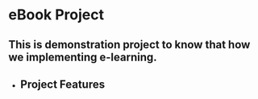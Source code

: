 # eBook Project

## This is demonstration project to know that how we implementing e-learning.

- ## Project Features